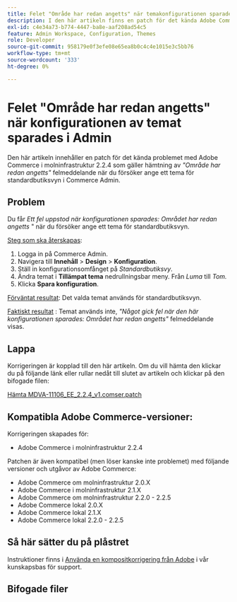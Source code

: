 ```yaml
---
title: Felet "Område har redan angetts" när temakonfigurationen sparades i Admin
description: I den här artikeln finns en patch för det kända Adobe Commerce-problemet i molninfrastruktur 2.2.4 som handlar om att få felmeddelandet *"Area is already set"* när du försöker ange ett tema för standardbutiksvyn i Commerce Admin.
exl-id: c4e34a73-b774-4447-ba8e-aaf208ad54c5
feature: Admin Workspace, Configuration, Themes
role: Developer
source-git-commit: 958179e0f3efe08e65ea8b0c4c4e1015e3c5bb76
workflow-type: tm+mt
source-wordcount: '333'
ht-degree: 0%

---
```


# Felet &quot;Område har redan angetts&quot; när konfigurationen av temat sparades i Admin

Den här artikeln innehåller en patch för det kända problemet med Adobe Commerce i molninfrastruktur 2.2.4 som gäller hämtning av *&quot;Område har redan angetts&quot;* felmeddelande när du försöker ange ett tema för standardbutiksvyn i Commerce Admin.

## Problem

Du får *Ett fel uppstod när konfigurationen sparades: Området har redan angetts* &quot; när du försöker ange ett tema för standardbutiksvyn.

<u>Steg som ska återskapas</u>:

1. Logga in på Commerce Admin.
1. Navigera till **Innehåll** > **Design** > **Konfiguration**.
1. Ställ in konfigurationsomfånget på *Standardbutiksvy*.
1. Ändra temat i **Tillämpat tema** nedrullningsbar meny. Från *Luma* till *Tom.*
1. Klicka **Spara konfiguration**.

<u>Förväntat resultat</u>: Det valda temat används för standardbutiksvyn.

<u>Faktiskt resultat</u> : Temat används inte, *&quot;Något gick fel när den här konfigurationen sparades: Området har redan angetts&quot;* felmeddelande visas.

## Lappa

Korrigeringen är kopplad till den här artikeln. Om du vill hämta den klickar du på följande länk eller rullar nedåt till slutet av artikeln och klickar på den bifogade filen:

[Hämta MDVA-11106\_EE\_2.2.4\_v1.comser.patch](assets/MDVA-11106_EE_2.2.4_v1.composer.patch.zip)

## Kompatibla Adobe Commerce-versioner:

Korrigeringen skapades för:

* Adobe Commerce i molninfrastruktur 2.2.4

Patchen är även kompatibel (men löser kanske inte problemet) med följande versioner och utgåvor av Adobe Commerce:

* Adobe Commerce om molninfrastruktur 2.0.X
* Adobe Commerce i molninfrastruktur 2.1.X
* Adobe Commerce om molninfrastruktur 2.2.0 - 2.2.5
* Adobe Commerce lokal 2.0.X
* Adobe Commerce lokal 2.1.X
* Adobe Commerce lokal 2.2.0 - 2.2.5

## Så här sätter du på plåstret

Instruktioner finns i [Använda en kompositkorrigering från Adobe](/help/how-to/general/how-to-apply-a-composer-patch-provided-by-magento.md) i vår kunskapsbas för support.

## Bifogade filer

